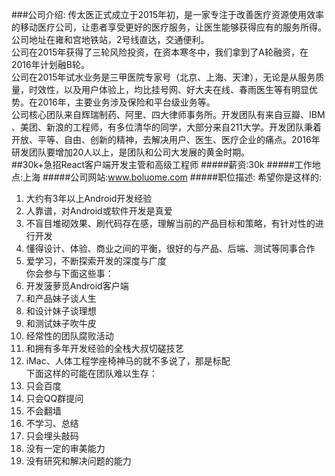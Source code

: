 ###公司介绍:
传太医正式成立于2015年初，是一家专注于改善医疗资源使用效率的移动医疗公司，让患者享受更好的医疗服务，让医生能够获得应有的服务所得。公司地址在雍和宫地铁站，2号线直达，交通便利。</br>
公司在2015年获得了三轮风险投资，在资本寒冬中，我们拿到了A轮融资，在2016年计划融B轮。</br>
公司在2015年试水业务是三甲医院专家号（北京、上海、天津），无论是从服务质量，时效性，以及用户体验上，均比挂号网、好大夫在线、春雨医生等有明显优势。在2016年，主要业务涉及保险和平台级业务等。</br>
公司核心团队来自辉瑞制药、阿里、四大律师事务所。开发团队有来自豆瓣、IBM 、美团、新浪的工程师，有多位清华的同学，大部分来自211大学。开发团队秉着开放、平等、自由、创新的精神，去解决用户、医生、医疗企业的痛点。2016年研发团队要增加20人以上，是团队和公司大发展的黄金时期。</br>
##30k+急招React客户端开发主管和高级工程师
#####薪资:30k
#####工作地点:上海 
#####公司网站:<a href="http://www.boluome.com" target="_blank">www.boluome.com</a>
#####职位描述:
希望你是这样的:</br>
1. 大约有3年以上Android开发经验</br>
2. 人靠谱，对Android或软件开发是真爱</br>
3. 不盲目堆砌效果、刷代码存在感，理解当前的产品目标和策略，有针对性的进行开发</br>
4. 懂得设计、体验、商业之间的平衡，很好的与产品、后端、测试等同事合作</br>
5. 爱学习，不断探索开发的深度与广度</br>
你会参与下面这些事：</br>
1. 开发菠萝觅Android客户端</br>
2. 和产品妹子谈人生</br>
3. 和设计妹子谈理想</br>
4. 和测试妹子吹牛皮</br>
5. 经常性的团队腐败活动</br>
6. 和拥有多年开发经验的全栈大叔切磋技艺</br>
7. iMac、人体工程学座椅神马的就不多说了，那是标配</br>
下面这样的可能在团队难以生存：</br>
1. 只会百度</br>
2. 只会QQ群提问</br>
3. 不会翻墙</br>
4. 不学习、总结</br>
5. 只会埋头敲码</br>
6. 没有一定的审美能力</br>
7. 没有研究和解决问题的能力</br>
